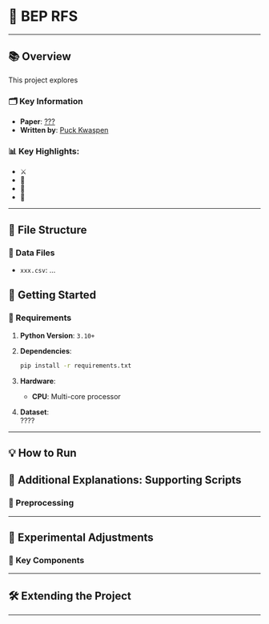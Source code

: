 # 📝 BEP RFS

---

## 📚 Overview
This project explores

### 🗂 Key Information
- **Paper**: [???](#)  
- **Written by**: [Puck Kwaspen](#)

### 📊 Key Highlights:

- ⚔️ 
- 🧠 
- 🔄
- 🚀

---

## 📂 File Structure

### 📄 Data Files
- `xxx.csv`: ...

## 🚀 Getting Started

### 🔧 Requirements
1. **Python Version**: `3.10+`  
2. **Dependencies**:
    ```bash
    pip install -r requirements.txt
    ```
3. **Hardware**:
   - **CPU**: Multi-core processor

4. **Dataset**:  
   ????


---

## 💡 How to Run

## 📂 Additional Explanations: Supporting Scripts

### 🧹 Preprocessing

---

## 🔄 Experimental Adjustments

### 📌 Key Components

---

## 🛠️ Extending the Project

---

